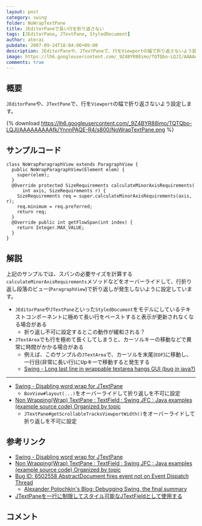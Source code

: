 ```yaml
---
layout: post
category: swing
folder: NoWrapTextPane
title: JEditorPaneで長い行を折り返さない
tags: [JEditorPane, JTextPane, StyledDocument]
author: aterai
pubdate: 2007-09-24T18:04:06+09:00
description: JEditorPaneや、JTextPaneで、行をViewportの幅で折り返さないよう設定します。
image: https://lh6.googleusercontent.com/_9Z4BYR88imo/TQTQbo-LQJI/AAAAAAAAAfk/YnnnPAQE-R4/s800/NoWrapTextPane.png
comments: true
---
```

## 概要
`JEditorPane`や、`JTextPane`で、行を`Viewport`の幅で折り返さないよう設定します。

{% download https://lh6.googleusercontent.com/_9Z4BYR88imo/TQTQbo-LQJI/AAAAAAAAAfk/YnnnPAQE-R4/s800/NoWrapTextPane.png %}

## サンプルコード
<pre class="prettyprint"><code>class NoWrapParagraphView extends ParagraphView {
  public NoWrapParagraphView(Element elem) {
    super(elem);
  }
  @Override protected SizeRequirements calculateMinorAxisRequirements(
      int axis, SizeRequirements r) {
    SizeRequirements req = super.calculateMinorAxisRequirements(axis, r);
    req.minimum = req.preferred;
    return req;
  }
  @Override public int getFlowSpan(int index) {
    return Integer.MAX_VALUE;
  }
}
</code></pre>

## 解説
上記のサンプルでは、スパンの必要サイズを計算する`calculateMinorAxisRequirements`メソッドなどをオーバーライドして、行折り返し段落のビュー(`ParagraphView`)で折り返しが発生しないように設定しています。

- `JEditorPane`や`JTextPane`といった`StyledDocument`をモデルにしているテキストコンポーネントに極めて長い行をペーストすると表示が更新されなくなる場合がある
    - 折り返し不可に設定するとこの動作が緩和される？
- `JTextArea`でも行を極めて長くしてしまうと、カーソルキーの移動などで異常に時間がかかる場合がある
    - 例えば、このサンプルの`JTextArea`で、カーソルを末尾(`EOF`)に移動し、一行目(非常に長い行)に<kbd>Up</kbd>キーで移動すると発生する
    - [Swing - Long last line in wrappable textarea hangs GUI (bug in java?)](https://community.oracle.com/thread/1367888)

<!-- dummy comment line for breaking list -->

- - - -
- [Swing - Disabling word wrap for JTextPane](https://community.oracle.com/thread/1353861)
    - `BoxView#layout(...)`をオーバーライドして折り返しを不可に設定
- [Non Wrapping(Wrap) TextPane : TextField : Swing JFC : Java examples (example source code) Organized by topic](http://www.java2s.com/Code/Java/Swing-JFC/NonWrappingWrapTextPane.htm)
    - `JTextPane#getScrollableTracksViewportWidth()`をオーバーライドして折り返しを不可に設定

<!-- dummy comment line for breaking list -->

## 参考リンク
- [Swing - Disabling word wrap for JTextPane](https://community.oracle.com/thread/1353861)
- [Non Wrapping(Wrap) TextPane : TextField : Swing JFC : Java examples (example source code) Organized by topic](http://www.java2s.com/Code/Java/Swing-JFC/NonWrappingWrapTextPane.htm)
- [Bug ID: 6502558 AbstractDocument fires event not on Event Dispatch Thread](https://bugs.openjdk.java.net/browse/JDK-6502558)
    - [Alexander Potochkin's Blog: Debugging Swing, the final summary](http://weblogs.java.net/blog/alexfromsun/archive/2006/02/debugging_swing.html)
- [JTextPaneを一行に制限してスタイル可能なJTextFieldとして使用する](https://ateraimemo.com/Swing/OneLineTextPane.html)

<!-- dummy comment line for breaking list -->

## コメント

